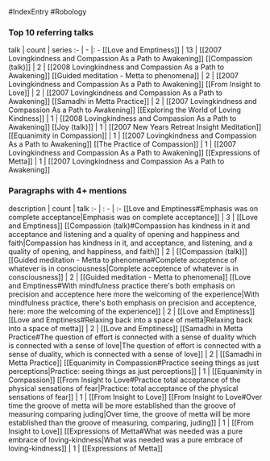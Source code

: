 #IndexEntry #Robology

### Top 10 referring talks
talk | count | series
:- | - |: -
[[Love and Emptiness]] | 13 | [[2007 Lovingkindness and Compassion As a Path to Awakening]]
[[Compassion (talk)]] | 2 | [[2008 Lovingkindness and Compassion As a Path to Awakening]]
[[Guided meditation - Metta to phenomena]] | 2 | [[2007 Lovingkindness and Compassion As a Path to Awakening]]
[[From Insight to Love]] | 2 | [[2007 Lovingkindness and Compassion As a Path to Awakening]]
[[Samadhi in Metta Practice]] | 2 | [[2007 Lovingkindness and Compassion As a Path to Awakening]]
[[Exploring the World of Loving Kindness]] | 1 | [[2008 Lovingkindness and Compassion As a Path to Awakening]]
[[Joy (talk)]] | 1 | [[2007 New Years Retreat Insight Meditation]]
[[Equanimity in Compassion]] | 1 | [[2007 Lovingkindness and Compassion As a Path to Awakening]]
[[The Practice of Compassion]] | 1 | [[2007 Lovingkindness and Compassion As a Path to Awakening]]
[[Expressions of Metta]] | 1 | [[2007 Lovingkindness and Compassion As a Path to Awakening]]

### Paragraphs with 4+ mentions
description | count | talk
:- | : - | :-
[[Love and Emptiness#Emphasis was on complete acceptance\|Emphasis was on complete acceptance]] | 3 | [[Love and Emptiness]]
[[Compassion (talk)#Compassion has kindness in it and acceptance and listening and a quality of opening and happiness and faith\|Compassion has kindness in it, and acceptance, and listening, and a quality of opening, and happiness, and faith]] | 2 | [[Compassion (talk)]]
[[Guided meditation - Metta to phenomena#Complete acceptence of whatever is in consciousness\|Complete acceptence of whatever is in consciousness]] | 2 | [[Guided meditation - Metta to phenomena]]
[[Love and Emptiness#With mindfulness practice there's both emphasis on precision and acceptence here more the welcoming of the experience\|With mindfulness practice, there's both emphasis on precision and acceptence, here: more the welcoming of the experience]] | 2 | [[Love and Emptiness]]
[[Love and Emptiness#Relaxing back into a space of metta\|Relaxing back into a space of metta]] | 2 | [[Love and Emptiness]]
[[Samadhi in Metta Practice#The question of effort is connected with a sense of duality which is connected with a sense of love\|The question of effort is connected with a sense of duality, which is connected with a sense of love]] | 2 | [[Samadhi in Metta Practice]]
[[Equanimity in Compassion#Practice seeing things as just perceptions\|Practice: seeing things as just perceptions]] | 1 | [[Equanimity in Compassion]]
[[From Insight to Love#Practice total acceptance of the physical sensations of fear\|Practice: total acceptance of the physical sensations of fear]] | 1 | [[From Insight to Love]]
[[From Insight to Love#Over time the groove of metta will be more established than the groove of measuring comparing juding\|Over time, the groove of metta will be more established than the groove of measuring, comparing, juding]] | 1 | [[From Insight to Love]]
[[Expressions of Metta#What was needed was a pure embrace of loving-kindness\|What was needed was a pure embrace of loving-kindness]] | 1 | [[Expressions of Metta]]

